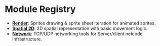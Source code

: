
# Module Registry

- [**Render**](engine/modules/modules/render/render.md): Sprites drawing & sprite sheet iteration for animated sprites.
- [**Spatial 2D**](engine/modules/modules/spatial2d/spatial2d.md): 2D spatial representation with basic movement logic.
- [**Network**](engine/modules/modules/network/network.md): TCP/UDP networking tools for Server/client netcode infrastructure.